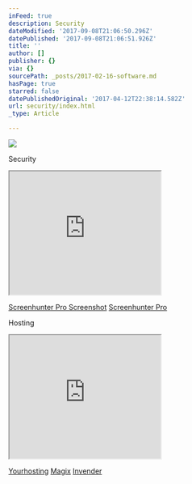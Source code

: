 ```yaml
---
inFeed: true
description: Security
dateModified: '2017-09-08T21:06:50.296Z'
datePublished: '2017-09-08T21:06:51.926Z'
title: ''
author: []
publisher: {}
via: {}
sourcePath: _posts/2017-02-16-software.md
hasPage: true
starred: false
datePublishedOriginal: '2017-04-12T22:38:14.582Z'
url: security/index.html
_type: Article

---
```

![](https://the-grid-user-content.s3-us-west-2.amazonaws.com/1f9d0d74-bfa7-4f33-b88a-5f094eaca0a8.jpg)

Security

<iframe src="https://the-grid.github.io/ed-userhtml/?g=eJy1kU9LxDAQxe_9FDF3O-0uKnTbiv9AQVHYvXgq0yabhE2akk6J--3tqosIHvU082CY93u88uT2-Wbz-nLHNDlbJ-VxSBR1kpTIdJDbimuioQCIMabtZK2aMIi08w6I4JKoOltkWZMvmny5vDjPm-vjDWeEQUmqeNNa7He8Lo1TbAzdz5_eYaC0t_DgUMkRetE25nMlLVUwAqLpd9L2iA7WfksRg4RvlqFXnKGdje43T4-MJvLBoOVspL2VFY9GkC7yLBveVloapekg2KxaH4QMRbaa2QBr9nvqq06OwgTZHSj_JxXOFqdfHn8ZJymh9WI_twof7b4DkmSpDQ" height="244" style=""></iframe>

[Screenhunter Pro Screenshot][0]
[Screenhunter Pro][0]

Hosting

<iframe src="https://the-grid.github.io/ed-userhtml/?g=eJzjyigpKbDS1y8vL9erzC8tysgvLsnMS9fLy9FPzy_J1yvIKLBPTMtMsTU0MjCyMDQwBgC8_hDI" height="244" style=""></iframe>

[Yourhosting][1]
[Magix][2]
[Invender][3]

[0]: https://shopper.mycommerce.com/checkout/cart/add/15926-1?affiliate=622592
[1]: http://www.yourhosting.nl/goto.php?afid=12028103
[2]: http://www.magix.com/ap/tradetracker/?tt=2074_12_133761_Magix&r=%2F
[3]: http://www.invender.nl/ttiv/index.php?tt=352_12_133761_Invender&r=%2F